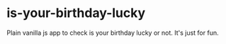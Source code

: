 # is-your-birthday-lucky
Plain vanilla js app to check is your birthday lucky or not. It's just for fun.
